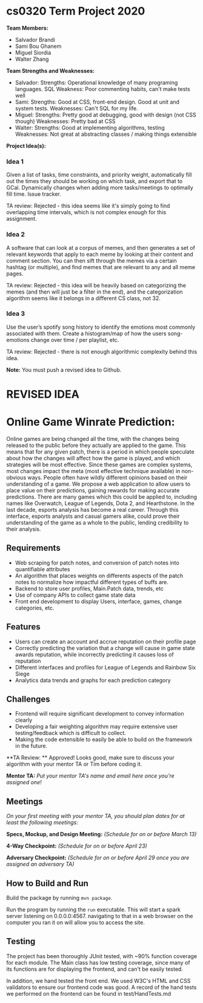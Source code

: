 # cs0320 Term Project 2020

**Team Members:**
* Salvador Brandi
* Sami Bou Ghanem
* Miguel Siordia
* Walter Zhang

**Team Strengths and Weaknesses:**
* Salvador: 
  Strengths: Operational knowledge of many programing languages. SQL 
  Weakness: Poor commenting habits, can't make tests well
* Sami:
  Strengths: Good at CSS, front-end design. Good at unit and system tests.
  Weaknesses: Can't SQL for my life. 
* Miguel:
  Strengths: Pretty good at debugging, good with design (not CSS though)
  Weaknesses: Pretty bad at CSS
* Walter:
  Strengths: Good at implementing algorithms, testing
  Weaknesses: Not great at abstracting classes / making things extensible


**Project Idea(s):**
### Idea 1 
Given a list of tasks, time constraints, and priority weight, automatically fill out the times they should be working on which task, and export that to GCal. Dynamically changes when adding more tasks/meetings to optimally fill time. 
Issue tracker.

TA review: Rejected - this idea seems like it's simply going to find overlapping time intervals, which is not complex enough for this assignment. 


### Idea 2
A software that can look at a corpus of memes, and then generates a set of relevant keywords that apply to each meme by looking at their content and comment section. You can then sift through the memes via a certain hashtag (or multiple), and find memes that are relevant to any and all meme pages.

TA review: Rejected - this idea will be heavily based on categorizing the memes (and then will just be a filter in the end), and the categorization algorithm seems like it belongs in a different CS class, not 32.


### Idea 3
Use the user’s spotify song history to identify the emotions most commonly associated with them. Create a histogram/map of how the users song-emotions change over time / per playlist, etc. 

TA review: Rejected - there is not enough algorithmic complexity behind this idea.

**Note:** You must push a revised idea to Github.

# REVISED IDEA

# Online Game Winrate Prediction:

Online games are being changed all the time, with the changes being released to the public before they actually are applied to the game. This means that for any given patch, there is a period in which people speculate about how the changes will affect how the game is played, and which strategies will be most effective. Since these games are complex systems, most changes impact the meta (most effective technique available) in non-obvious ways. People often have wildly different opinions based on their understanding of a game. We propose a web application to allow users to place value on their predictions, gaining rewards for making accurate predictions. There are many games which this could be applied to, including names like Overwatch, League of Legends, Dota 2, and Hearthstone. In the last decade, esports analysis has become a real career. Through this interface,  esports analysts and casual gamers alike, could prove their understanding of the game as a whole to the public, lending credibility to their analysis. 

## Requirements
* Web scraping for patch notes, and conversion of patch notes into quantifiable attributes
* An algorithm that places weights on differents aspects of the patch notes to normalize how impactful different types of buffs are. 
* Backend to store user profiles, Main.Patch data, trends, etc
* Use of company APIs to collect game state data
* Front end development to display Users, interface, games, change categories, etc. 

## Features 
* Users can create an account and accrue reputation on their profile page
* Correctly predicting the variation that a change will cause in game state awards reputation, while incorrectly predicting it causes loss of reputation
* Different interfaces and profiles for League of Legends and Rainbow Six Siege
* Analytics data trends and graphs for each prediction category


## Challenges
* Frontend will require significant development to convey information clearly
* Developing a fair weighting algorithm may require extensive user testing/feedback which is difficult to collect. 
* Making the code extensible to easily be able to build on the framework in the future. 

**TA Review: ** Approved! Looks good, make sure to discuss your algorithm with your mentor TA or Tim before coding it. 

**Mentor TA:** _Put your mentor TA's name and email here once you're assigned one!_

## Meetings
_On your first meeting with your mentor TA, you should plan dates for at least the following meetings:_

**Specs, Mockup, and Design Meeting:** _(Schedule for on or before March 13)_

**4-Way Checkpoint:** _(Schedule for on or before April 23)_

**Adversary Checkpoint:** _(Schedule for on or before April 29 once you are assigned an adversary TA)_

## How to Build and Run
Build the package by running `mvn package`.

Run the program by running the `run` executable. This will start a spark server listening on 0.0.0.0:4567.
navigating to that in a web browser on the computer you ran it on will allow you to access the site. 

## Testing

The project has been thoroughly JUnit tested, with ~90% function coverage for each module. The Main class has low testing coverage, since many of its functions are for displaying the frontend, and can't be easily tested. 

In addition, we hand tested the front end. We used W3C's HTML and CSS validators to ensure our frontend code was good. A record of the hand tests we performed on the frontend can be found in test/HandTests.md
